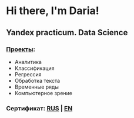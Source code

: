 # Hi there, I'm Daria!


## Yandex practicum. Data Science

### [**Проекты**](https://github.com/DariaGoncharevskaia/projects-data-science):
- Аналитика
- Классификация
- Регрессия
- Обработка текста
- Временные ряды
- Компьютерное зрение

### **Сертификат**: [RUS](https://github.com/DariaGoncharevskaia/projects-data-science/blob/main/%D0%94%D0%B0%D1%80%D1%8C%D1%8F%20%D0%93%D0%BE%D0%BD%D1%87%D0%B0%D1%80%D0%B5%D0%B2%D1%81%D0%BA%D0%B0%D1%8F_20212DS00831.pdf) | [EN ](https://github.com/DariaGoncharevskaia/projects-data-science/blob/main/Daria%20Goncharevskaia_20212DS00831.pdf)

<!--
**DariaGoncharevskaia/DariaGoncharevskaia** is a ✨ _special_ ✨ repository because its `README.md` (this file) appears on your GitHub profile.


